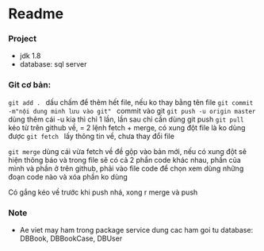 
# Readme


### Project
- jdk 1.8
- database: sql server


### Git cơ bản:
```git add . ```	dấu chấm để thêm hết file, nếu ko thay bằng tên file
```git commit -m"nội dung minh lưu vào git" ```	commit vào git
```git push -u origin master ```	dùng thêm cái -u kia thì chỉ 1 lần, lần sau chỉ cần dùng git push
```git pull ```	kéo từ trên github về, = 2 lệnh fetch + merge, có xung đột file là ko dùng được
```git fetch ```	lấy thông tin về, chưa thay đổi file

```git merge```	dùng cái vừa fetch về đề gộp vào bản mới, nếu có xung đột sẽ hiện thông báo và trong file sẽ có cả 2 phần code khác nhau, phần của mình và phần ở trên github, phải vào file code để chọn xem dùng những đoạn code nào và xóa phần ko dùng
 
Có gắng kéo về trước khi push nhá,  xong r merge và push

### Note
- Ae viet may ham trong package service dung cac ham goi tu database: DBBook, DBBookCase, DBUser
